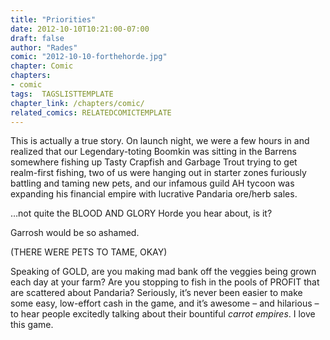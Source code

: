 ```yaml
---
title: "Priorities"
date: 2012-10-10T10:21:00-07:00
draft: false
author: "Rades"
comic: "2012-10-10-forthehorde.jpg"
chapter: Comic
chapters:
- comic
tags:  TAGSLISTTEMPLATE
chapter_link: /chapters/comic/
related_comics: RELATEDCOMICTEMPLATE
---
```


This is actually a true story. On launch night, we were a few hours in and realized that our Legendary-toting Boomkin was sitting in the Barrens somewhere fishing up Tasty Crapfish and Garbage Trout trying to get realm-first fishing,  two of us were hanging out in starter zones furiously battling and taming new pets, and our infamous guild AH tycoon was expanding his financial empire with lucrative Pandaria ore/herb sales. 


…not quite the BLOOD AND GLORY Horde you hear about, is it? 


Garrosh would be so ashamed.


(THERE WERE PETS TO TAME, OKAY)


Speaking of GOLD, are you making mad bank off the veggies being grown each day at your farm? Are you stopping to fish in the pools of PROFIT that are scattered about Pandaria? Seriously, it’s never been easier to make some easy, low-effort cash in the game, and it’s awesome – and hilarious – to hear people excitedly talking about their bountiful *carrot empires*. I love this game.

